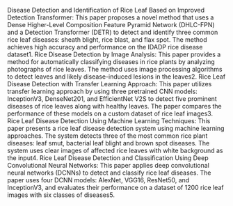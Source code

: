 Disease Detection and Identification of Rice Leaf Based on Improved Detection Transformer: This paper proposes a novel method that uses a Dense Higher-Level Composition Feature Pyramid Network (DHLC-FPN) and a Detection Transformer (DETR) to detect and identify three common rice leaf diseases: sheath blight, rice blast, and flax spot. The method achieves high accuracy and performance on the IDADP rice disease dataset1.
Rice Disease Detection by Image Analysis: This paper provides a method for automatically classifying diseases in rice plants by analyzing photographs of rice leaves. The method uses image processing algorithms to detect leaves and likely disease-induced lesions in the leaves2.
Rice Leaf Disease Detection with Transfer Learning Approach: This paper utilizes transfer learning approach by using three pretrained CNN models: InceptionV3, DenseNet201, and EfficientNet V2S to detect five prominent diseases of rice leaves along with healthy leaves. The paper compares the performance of these models on a custom dataset of rice leaf images3.
Rice Leaf Disease Detection Using Machine Learning Techniques: This paper presents a rice leaf disease detection system using machine learning approaches. The system detects three of the most common rice plant diseases: leaf smut, bacterial leaf blight and brown spot diseases. The system uses clear images of affected rice leaves with white background as the input4.
Rice Leaf Disease Detection and Classification Using Deep Convolutional Neural Networks: This paper applies deep convolutional neural networks (DCNNs) to detect and classify rice leaf diseases. The paper uses four DCNN models: AlexNet, VGG16, ResNet50, and InceptionV3, and evaluates their performance on a dataset of 1200 rice leaf images with six classes of diseases5.
